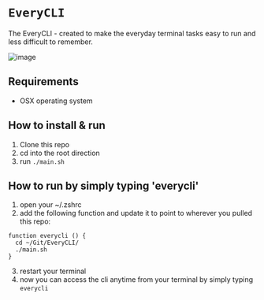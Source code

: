 # `EveryCLI`
The EveryCLI - created to make the everyday terminal tasks easy to run and less difficult to remember.

![image](https://user-images.githubusercontent.com/25196139/118783021-93d0df80-b886-11eb-942a-57f1f596c219.png)

## Requirements
* OSX operating system

## How to install & run
1. Clone this repo
2. cd into the root direction
3. run `./main.sh`

## How to run by simply typing 'everycli'
1. open your ~/.zshrc
2. add the following function and update it to point to wherever you pulled this repo:
```
function everycli () {
  cd ~/Git/EveryCLI/
  ./main.sh
}
```
3. restart your terminal
4. now you can access the cli anytime from your terminal by simply typing `everycli`
